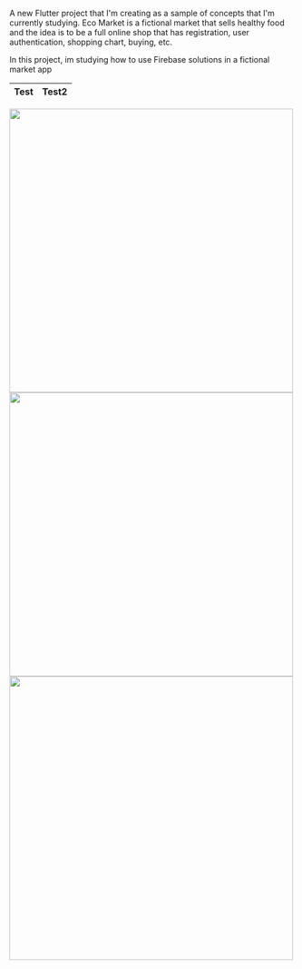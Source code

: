 A new Flutter project that I'm creating as a sample of concepts that I'm currently studying. Eco Market is a fictional market that sells healthy food and the idea is to be a full online shop that has registration, user authentication, shopping chart, buying, etc.

In this project, im studying how to use Firebase solutions in a fictional market app

Test              | Test2
:----------------:|:------------------:
<img src= "https://user-images.githubusercontent.com/26288178/196010227-e2a9bbd6-96c7-4c18-8acb-fbe75b50b879.png" width=500>
<img src= "https://user-images.githubusercontent.com/26288178/196010232-54f5f9d9-9616-466b-ac6f-c8d385fd97d0.png" width=500>
<img src= "https://user-images.githubusercontent.com/26288178/196010233-92fdbaee-2757-4f60-a744-46e21b137642.png" width=500>
